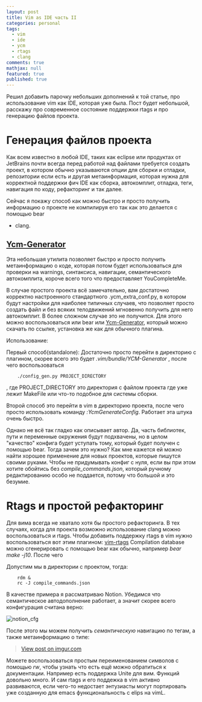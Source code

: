 ```yaml
---
layout: post
title: Vim as IDE часть II
categories: personal
tags: 
  - vim
  - ide
  - ycm
  - rtags
  - clang
comments: true
mathjax: null
featured: true
published: true
---
```


Решил добавить парочку небольших дополнений к той статье, про использование
vim как IDE, которая уже была. Пост будет небольшой, расскажу про современное
состояние поддержки rtags и про генерацию файлов проекта.

<!--excerpt-->


# Генерация файлов проекта

Как всем известно в любой IDE, таких как eclipse или продуктах от JetBrains
почти всегда перед работой над файлами требуется создать проект, в котором
обычно указываются опции для сборки и отладки, репозитории если есть и другая
метаинформация, которая нужна для корректной поддержки фич IDE как сборка,
автокомплит, отладка, теги, навигация по коду, рефакторинг и так далее.

Сейчас я покажу способ как можно быстро и просто получить информацию
о проекте не компилируя его так как это делается с помощью bear
+ clang. 

## <a href="https://github.com/rdnetto/YCM-Generator">Ycm-Generator</a>

Эта небольшая утилита позволяет быстро и просто получить метаинформацию
о коде, которая потом будет использоваться для проверки на warnings,
синтаксиса, навигации, семантического автокомплита, короче всего того что
предоставляет YouCompleteMe. 

В случае простого проекта всё замечательно, вам достаточно корректно
настроенного стандартного .ycm_extra_conf.py, в котором будут настройки для
наиболее типичных случаев, что позволяет просто создать файл и без всяких
телодвижений мгновенно получить для него автокомплит. В более сложном случае
это не получится. Для этого можно воспользоваться или bear или <a
href="https://github.com/rdnetto/YCM-Generator">Ycm-Generator</a>, который
можно скачать по ссылке, установка же как для обычного плагина.

Использование:

Первый способ(standalone): Достаточно просто перейти в директорию с плагином,
скорее всего это будет *.vim/bundle/YCM-Generator* , после чего
воспользоваться 
```
    ./config_gen.py PROJECT_DIRECTORY
```

, где PROJECT_DIRECTORY это директория с файлом проекта где уже лежит
MakeFile или что-то подобное для системы сборки.

Второй способ это перейти в vim в директорию проекта, после чего просто
использовать команду *:YcmGenerateConfig*. Работает эта штука очень быстро.

Однако не всё так гладко как описывает автор. Да, часть библиотек, пути
и переменные окружения будут подхвачены, но в целом "качество" конфига будет
уступать тому, который будет получен с помощью bear. Тогда зачем это нужно?
Как мне кажется ей можно найти хорошее применение для новых проектов, которые
пишутся своими руками. Чтобы не придумывать конфиг с нуля, если вы при этом
хотите обойтись без *compile_commands.json*, который ручному редактированию
особо не поддается, потому что большой и это безумие.

# Rtags и простой рефакторинг

Для вима всегда не хватало хотя бы простого рефакторинга. В тех случаях,
когда для проекта возможно использование clang можно воспользоваться и rtags.
Чтобы добавить поддержку rtags в vim нужно воспользоваться вот этим плагином:
<a href="https://github.com/lyuts/vim-rtags">vim-rtags</a>
Compilation database можно сгенерировать с помощью bear как обычно, например
*bear make -j10*. После чего 

Допустим мы в директории с проектом, тогда:

```
    rdm &
    rc -J compile_commands.json
```

В качестве примера я рассматриваю Notion. Убедимся что семантическое
автодополнение работает, а значит скорее всего конфигурация считана верно:

![notion_cfg](http://i.imgur.com/a7OPeOI.png)

После этого мы можем получить _семантическую_ навигацию по тегам, а также
метаинформацию о типе:

<blockquote class="imgur-embed-pub" lang="en" data-id="a/Abqr5">
<a href="//imgur.com/a/Abqr5">View post on imgur.com</a></blockquote>
<script async src="//s.imgur.com/min/embed.js" charset="utf-8"></script>

Можете воспользоваться простым переименованием символов с помощью
*<leader>rw*, чтобы узнать что есть ещё можно обратиться к документации.
Например есть поддержка Unite для вим. Функций довольно много. И сам rtags
и его поддежка в vim активно развиваются, если чего-то недостает энтузиасты
могут портировать уже созданную для emacs функциональность с elips на vimL.
